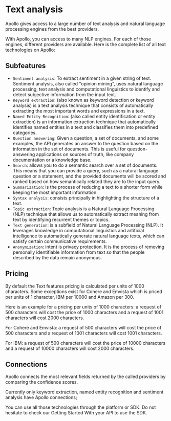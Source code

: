 # Text analysis

Apollo gives access to a large number of text analysis and natural language processing engines from the best providers.

With Apollo, you can access to many NLP engines. For each of those engines, different providers are available. Here is the complete list of all text technologies on Apollo:

## Subfeatures

- `Sentiment analysis`: To extract sentiment in a given string of text. Sentiment analysis, also called "opinion mining", uses natural language processing, text analysis and computational linguistics to identify and detect subjective information from the input text.
- `Keyword extraction`: (also known as keyword detection or keyword analysis) is a text analysis technique that consists of automatically extracting the most important words and expressions in a text.
- `Named Entity Recognition`: (also called entity identification or entity extraction) is an information extraction technique that automatically identifies named entities in a text and classifies them into predefined categories.
- `Question answering`: Given a question, a set of documents, and some examples, the API generates an answer to the question based on the information in the set of documents. This is useful for question-answering applications on sources of truth, like company documentation or a knowledge base.
- `Search`: allows you to do a semantic search over a set of documents. This means that you can provide a query, such as a natural language question or a statement, and the provided documents will be scored and ranked based on how semantically related they are to the input query.
- `Summarization`: is the process of reducing a text to a shorter form while keeping the most important information.
- `Syntax analysis`: consists principally in highlighting the structure of a text.
- `Topic extraction`: Topic analysis is a Natural Language Processing (NLP) technique that allows us to automatically extract meaning from text by identifying recurrent themes or topics.
- `Text generation`: is a subfield of Natural Language Processing (NLP). It leverages knowledge in computational linguistics and artificial intelligence to automatically generate natural language texts, which can satisfy certain communicative requirements.
- `Anonymization`: intent is privacy protection. It is the process of removing personally identifiable information from text so that the people described by the data remain anonymous.

## Pricing

By default the Text features pricing is calculated per units of 1000 characters. Some exceptions exist for Cohere and Emvista which is priced per units of 1 character, IBM per 10000 and Amazon per 300.

Here is an example for a pricing per units of 1000 characters: a request of 500 characters will cost the price of 1000 characters and a request of 1001 characters will cost 2000 characters.

For Cohere and Emvista: a request of 500 characters will cost the price of 500 characters and a request of 1001 characters will cost 1001 characters.

For IBM: a request of 500 characters will cost the price of 10000 characters and a request of 10000 characters will cost 2000 characters.

## Connections

Apollo connects the most relevant fields returned by the called providers by comparing the confidence scores.

Currently only keyword extraction, named entity recognition and sentiment analysis have Apollo connections;

You can use all those technologies through the platform or SDK. Do not hesitate to check our Getting Started With your API to use the SDK.
